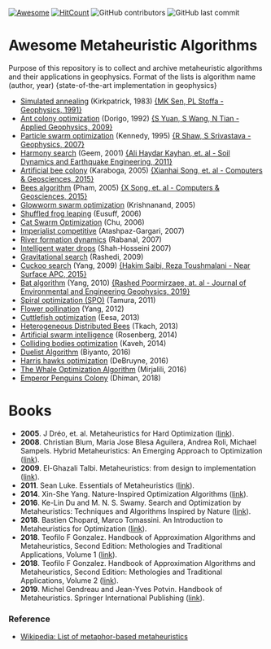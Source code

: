 [![Awesome](https://cdn.rawgit.com/sindresorhus/awesome/d7305f38d29fed78fa85652e3a63e154dd8e8829/media/badge.svg)](https://github.com/sindresorhus/awesome)
[![HitCount](http://hits.dwyl.com/modeling-inversion-lab/awesome-metaheuristic-algorithms.svg)](http://hits.dwyl.com/modeling-inversion-lab/awesome-metaheuristic-algorithms)
![GitHub contributors](https://img.shields.io/github/contributors/modeling-inversion-lab/awesome-metaheuristic-algorithms)
![GitHub last commit](https://img.shields.io/github/last-commit/modeling-inversion-lab/awesome-metaheuristic-algorithms)

# Awesome Metaheuristic Algorithms
Purpose of this repository is to collect and archive metaheuristic algorithms and their applications in geophysics. Format of the lists is algorithm name (author, year) {state-of-the-art implementation in geophysics}

+ [Simulated annealing](https://science.sciencemag.org/content/220/4598/671) (Kirkpatrick, 1983) [{MK Sen, PL Stoffa - Geophysics, 1991}](https://library.seg.org/doi/abs/10.1190/1.1442973)
+ [Ant colony optimization](https://link.springer.com/referenceworkentry/10.1007%2F978-0-387-30164-8_22) (Dorigo, 1992) [{S Yuan, S Wang, N Tian - Applied Geophysics, 2009}](https://link.springer.com/article/10.1007/s11770-009-0018-x)
+ [Particle swarm optimization](https://link.springer.com/referenceworkentry/10.1007%2F978-0-387-30164-8_630) (Kennedy, 1995) [{R Shaw, S Srivastava - Geophysics, 2007}](https://library.seg.org/doi/abs/10.1190/1.2432481)
+ [Harmony search](https://journals.sagepub.com/doi/abs/10.1177/003754970107600201) (Geem, 2001) [{Ali Haydar Kayhan, et. al - Soil Dynamics and Earthquake Engineering, 2011}](https://www.sciencedirect.com/science/article/pii/S0267726111000959)
+ [Artificial bee colony](https://pdfs.semanticscholar.org/015d/f4d97ed1f541752842c49d12e429a785460b.pdf) (Karaboga, 2005) [{Xianhai Song, et. al - Computers & Geosciences, 2015}](https://www.sciencedirect.com/science/article/pii/S0098300415300182)
+ [Bees algorithm](rms.scu.ac.ir/Files/Articles/Conferences/Abstract/Mechanical-Published.pdf20096245725734.pdf) (Pham, 2005) [{X Song, et. al - Computers & Geosciences, 2015}](https://www.sciencedirect.com/science/article/pii/S0098300415300182)
+ [Glowworm swarm optimization](https://dl.acm.org/citation.cfm?id=1542054) (Krishnanand, 2005)
+ [Shuffled frog leaping](https://www.tandfonline.com/doi/abs/10.1080/03052150500384759) (Eusuff, 2006)
+ [Cat Swarm Optimization](https://link.springer.com/chapter/10.1007/978-3-540-36668-3_94) (Chu, 2006)
+ [Imperialist competitive](https://ieeexplore.ieee.org/abstract/document/4425083) (Atashpaz-Gargari, 2007)
+ [River formation dynamics](https://link.springer.com/chapter/10.1007/978-3-540-73554-0_16) (Rabanal, 2007)
+ [Intelligent water drops](https://ieeexplore.ieee.org/abstract/document/4424885) (Shah-Hosseini 2007)
+ [Gravitational search](https://www.sciencedirect.com/science/article/pii/S0020025509001200) (Rashedi, 2009)
+ [Cuckoo search](https://arxiv.org/abs/1005.2908) (Yang, 2009) [{Hakim Saibi, Reza Toushmalani - Near Surface APC, 2015}](https://library.seg.org/doi/abs/10.1190/nsapc2015-052)
+ [Bat algorithm](https://link.springer.com/chapter/10.1007/978-3-642-12538-6_6) (Yang, 2010) [{Rashed Poormirzaee, at. al - Journal of Environmental and Engineering Geophysics, 2019}](https://library.seg.org/doi/abs/10.2113/JEEG24.2.201)
+ [Spiral optimization (SPO)](https://ieeexplore.ieee.org/abstract/document/6557686) (Tamura, 2011)
+ [Flower pollination](https://link.springer.com/chapter/10.1007/978-3-642-32894-7_27) (Yang, 2012)
+ [Cuttlefish optimization](https://www.researchgate.net/profile/Adel_Eesa/publication/281594045_A_Novel_Bio-Inspired_Optimization_Algorithm/links/55f7297108aec948c468f376/A-Novel-Bio-Inspired-Optimization-Algorithm.pdf) (Eesa, 2013)
+ [Heterogeneous Distributed Bees](https://ieeexplore.ieee.org/abstract/document/6721995) (Tkach, 2013)
+ [Artificial swarm intelligence](https://ieeexplore.ieee.org/abstract/document/7780278) (Rosenberg, 2014)
+ [Colliding bodies optimization](https://www.sciencedirect.com/science/article/abs/pii/S0045794914000935) (Kaveh, 2014)
+ [Duelist Algorithm](https://link.springer.com/chapter/10.1007/978-3-319-41000-5_4) (Biyanto, 2016)
+ [Harris hawks optimization](https://pdfs.semanticscholar.org/830b/b0525e63a64cc0e92b39c7e544f224b45805.pdf) (DeBruyne, 2016)
+ [The Whale Optimization Algorithm](https://www.sciencedirect.com/science/article/pii/S0965997816300163) (Mirjalili, 2016)
+ [Emperor Penguins Colony](https://www.sciencedirect.com/science/article/abs/pii/S095070511830296X) (Dhiman, 2018)

# Books
+ **2005**. J Dréo, et. al. Metaheuristics for Hard Optimization ([link](https://link.springer.com/book/10.1007/3-540-30966-7)).
+ **2008**. Christian Blum, Maria Jose Blesa Aguilera, Andrea Roli, Michael Sampels. Hybrid Metaheuristics: An Emerging Approach to Optimization ([link](https://www.springer.com/gp/book/9783540782940)).
+ **2009**. El-Ghazali Talbi. Metaheuristics: from design to implementation ([link](https://www.wiley.com/en-us/Metaheuristics%3A+From+Design+to+Implementation+-p-9780470278581)).
+ **2011**. Sean Luke. Essentials of Metaheuristics ([link](https://www.amazon.com/Essentials-Metaheuristics-Second-Sean-Luke/dp/1300549629)).
+ **2014**. Xin-She Yang. Nature-Inspired Optimization Algorithms ([link](https://www.sciencedirect.com/book/9780124167438/nature-inspired-optimization-algorithms)).
+ **2016**. Ke-Lin Du and M. N. S. Swamy. Search and Optimization by Metaheuristics: Techniques and Algorithms Inspired by Nature ([link](https://www.springer.com/gp/book/9783319411910)).
+ **2018**. Bastien Chopard, Marco Tomassini. An Introduction to Metaheuristics for Optimization ([link](https://www.springer.com/gp/book/9783319930725)). 
+ **2018**. Teofilo F Gonzalez. Handbook of Approximation Algorithms and Metaheuristics, Second Edition: Methologies and Traditional Applications, Volume 1 ([link](https://www.crcpress.com/Handbook-of-Approximation-Algorithms-and-Metaheuristics-Second-Edition/Gonzalez/p/book/9781498770156)).
+ **2018**. Teofilo F Gonzalez. Handbook of Approximation Algorithms and Metaheuristics, Second Edition: Methologies and Traditional Applications, Volume 2 ([link](https://www.crcpress.com/Handbook-of-Approximation-Algorithms-and-Metaheuristics-Contemporary-and/Gonzalez/p/book/9781498769990)).
+ **2019**. Michel Gendreau and Jean-Yves Potvin. Handbook of Metaheuristics. Springer International Publishing ([link](https://www.springer.com/gp/book/9781441916631)).

### Reference
+ [Wikipedia: List of metaphor-based metaheuristics](https://en.wikipedia.org/wiki/List_of_metaphor-based_metaheuristics)

